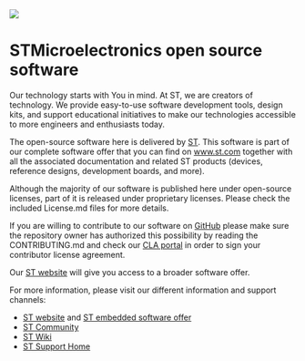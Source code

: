 <img src="https://www.st.com/etc/clientlibs/st-site-cx/media/app/images/st-logo.svg" />

# STMicroelectronics open source software

Our technology starts with You in mind.
At ST, we are creators of technology. We provide easy-to-use software development tools, design kits, and support educational initiatives to make our technologies accessible to more engineers and enthusiasts today.

The open-source software here is delivered by [ST](https://www.st.com). This software is part of our complete software offer that you can find on  www.st.com together with all the associated documentation and related ST products (devices, reference designs, development boards, and more).

Although the majority of our software is published here under open-source licenses, part of it is released under proprietary licenses. Please check the included License.md files for more details.

If you are willing to contribute to our software on [GitHub](https://github.com/STMicroelectronics) please make sure the repository owner has authorized this possibility by reading the CONTRIBUTING.md and check our [CLA portal](https://cla.st.com) in order to sign your contributor license agreement.



Our [ST website](https://www.st.com) will give you access to a broader software offer.

For more information, please visit our different information and support channels:

- [ST website](www.st.com) and [ST embedded software offer](https://www.st.com/en/embedded-software.html)
- [ST Community](https://www.st.com/content/st_com/en/st-community.html)
- [ST Wiki](https://wiki.st.com/)
- [ST Support Home](https://www.st.com/content/st_com/en/support/support-home.html)
